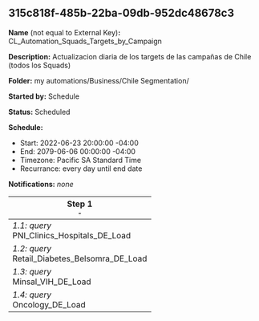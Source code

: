 ## 315c818f-485b-22ba-09db-952dc48678c3

**Name** (not equal to External Key)**:** CL_Automation_Squads_Targets_by_Campaign

**Description:** Actualizacion diaria de los targets de las campañas de Chile (todos los Squads)

**Folder:** my automations/Business/Chile Segmentation/

**Started by:** Schedule

**Status:** Scheduled

**Schedule:**

* Start: 2022-06-23 20:00:00 -04:00
* End: 2079-06-06 00:00:00 -04:00
* Timezone: Pacific SA Standard Time
* Recurrance: every day until end date

**Notifications:** _none_


| Step 1<br>_<small>-</small>_ |
| --- |
| _1.1: query_<br>PNI_Clinics_Hospitals_DE_Load |
| _1.2: query_<br>Retail_Diabetes_Belsomra_DE_Load |
| _1.3: query_<br>Minsal_VIH_DE_Load |
| _1.4: query_<br>Oncology_DE_Load |
